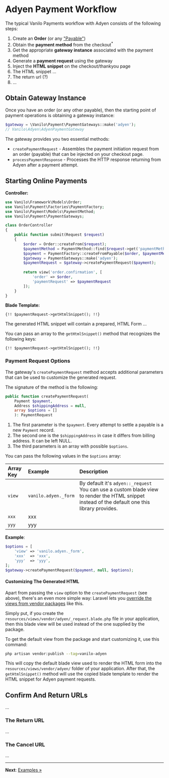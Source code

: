 # Adyen Payment Workflow

The typical Vanilo Payments workflow with Adyen
consists of the following steps:

1. Create an **Order** (or any
   ["Payable"](https://vanilo.io/docs/2.x/payments#payables))
2. Obtain the **payment method** from the checkout<sup>*</sup>
3. Get the appropriate **gateway instance** associated with the payment
   method
4. Generate a **payment request** using the gateway
5. Inject the **HTML snippet** on the checkout/thankyou page
6. The HTML snippet ...
7. The return url (?)
8. ...

## Obtain Gateway Instance

Once you have an order (or any other payable), then the starting point
of payment operations is obtaining a gateway instance:

```php
$gateway = \Vanilo\Payment\PaymentGateways::make('adyen');
// Vanilo\Adyen\AdyenPaymentGateway
```

The gateway provides you two essential methods:

- `createPaymentRequest` - Assembles the payment initiation request from
  an order (payable) that can be injected on your checkout page.
- `processPaymentResponse` - Processes the HTTP response returning from
  Adyen after a payment attempt.

## Starting Online Payments

**Controller:**

```php
use Vanilo\Framework\Models\Order;
use Vanilo\Payment\Factories\PaymentFactory;
use Vanilo\Payment\Models\PaymentMethod;
use Vanilo\Payment\PaymentGateways;

class OrderController
{
    public function submit(Request $request)
    {
        $order = Order::createFrom($request);
        $paymentMethod = PaymentMethod::find($request->get('paymentMethod'));
        $payment = PaymentFactory::createFromPayable($order, $paymentMethod);
        $gateway = PaymentGateways::make('adyen');
        $paymentRequest = $gateway->createPaymentRequest($payment);
        
        return view('order.confirmation', [
            'order' => $order,
            'paymentRequest' => $paymentRequest
        ]);
    }
}
```

**Blade Template:**

```blade
{!! $paymentRequest->getHtmlSnippet(); !!}
```

The generated HTML snippet will contain a prepared, HTML Form ...

You can pass an array to the `getHtmlSnippet()` method that recognizes
the following keys:

```blade
{!! $paymentRequest->getHtmlSnippet(); !!}
```

### Payment Request Options

The gateway's `createPaymentRequest` method accepts additional
parameters that can be used to customize the generated request.

The signature of the method is the following:

```php
public function createPaymentRequest(
    Payment $payment,
    Address $shippingAddress = null,
    array $options = []
    ): PaymentRequest
```

1. The first parameter is the `$payment`. Every attempt to settle a
   payable is a new `Payment` record.
2. The second one is the `$shippingAddress` in case it differs from
   billing address. It can be left NULL.
3. The third parameters is an array with possible `$options`.

You can pass the following values in the `$options` array:

| Array Key | Example                                 | Description                                                                                                                                                            |
|:----------|:----------------------------------------|:-----------------------------------------------------------------------------------------------------------------------------------------------------------------------|
| `view`    | `vanilo.adyen._form` | By default it's `adyen::_request` You can use a custom blade view to render the HTML snippet instead of the default one this library provides. |
| `xxx`     | xxx                                     |                                                                                                                                                                        |
| `yyy`     | yyy                                     |                                                                                                                                                                        |

**Example**:

```php
$options = [
    'view' => 'vanilo.adyen._form',
    'xxx'  => 'xxx',
    'yyy'  => 'yyy',
];
$gateway->createPaymentRequest($payment, null, $options);
```

#### Customizing The Generated HTML

Apart from passing the `view` option to the `createPaymentRequest` (see
above), there's an even more simple way: Laravel lets you
[override the views from vendor packages](https://laravel.com/docs/8.x/packages#overriding-package-views)
like this.

Simply put, if you create the
`resources/views/vendor/adyen/_request.blade.php` file in your
application, then this blade view will be used instead of the one
supplied by the package.

To get the default view from the package and start customizing it, use
this command:

```bash
php artisan vendor:publish --tag=vanilo-adyen
```

This will copy the default blade view used to render the HTML form into
the `resources/views/vendor/adyen/` folder of your application. After
that, the `getHtmlSnippet()` method will use the copied blade template
to render the HTML snippet for Adyen payment requests.

## Confirm And Return URLs

...

### The Return URL

...

### The Cancel URL

...

---

**Next**: [Examples &raquo;](examples.md)
